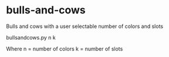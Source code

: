 # bulls-and-cows
Bulls and cows with a user selectable number of colors and slots

bullsandcows.py n k

Where n = number of colors
      k = number of slots
